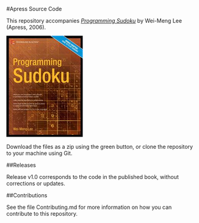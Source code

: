 #Apress Source Code

This repository accompanies [*Programming Sudoku*](http://www.apress.com/9781590596623) by Wei-Meng Lee (Apress, 2006).

![Cover image](9781590596623.jpg)

Download the files as a zip using the green button, or clone the repository to your machine using Git.

##Releases

Release v1.0 corresponds to the code in the published book, without corrections or updates.

##Contributions

See the file Contributing.md for more information on how you can contribute to this repository.

